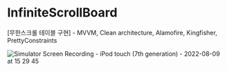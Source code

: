 # InfiniteScrollBoard
[무한스크롤 테이블 구현] - MVVM, Clean architecture, Alamofire, Kingfisher, PrettyConstraints

![Simulator Screen Recording - iPod touch (7th generation) - 2022-08-09 at 15 29 45](https://user-images.githubusercontent.com/72122503/183584225-47c45b9b-094c-4d76-b20c-57ef7a938603.gif)
